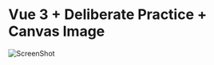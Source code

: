 # Vue 3 + Deliberate Practice + Canvas Image

![ScreenShot](https://upload.cc/i1/2023/03/29/2lNhOX.gif "spriteIdle")


